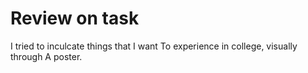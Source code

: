 # Review on task
I tried to inculcate things that I want
To experience in college, visually through
A poster.
